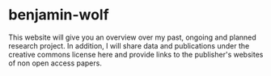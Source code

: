 # benjamin-wolf
This website will give you an overview over my past, ongoing and planned research project. In addition, I will share data and publications under the creative commons license here and provide links to the publisher's websites of non open access papers. 
